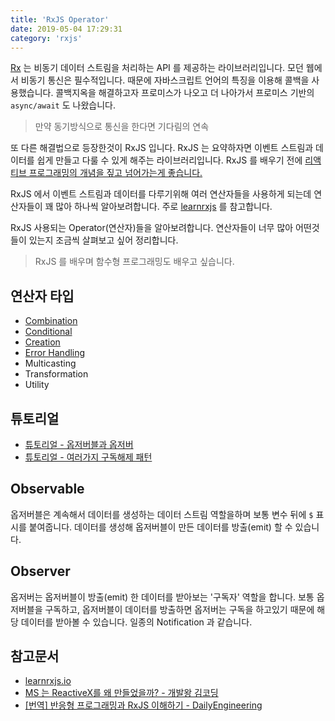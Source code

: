 ```yaml
---
title: 'RxJS Operator'
date: 2019-05-04 17:29:31
category: 'rxjs'
---
```


[Rx](http://reactivex.io/intro.html) 는 비동기 데이터 스트림을 처리하는 API 를 제공하는 라이브러리입니다. 모던 웹에서 비동기 통신은 필수적입니다. 때문에 자바스크립트 언어의 특징을 이용해 콜백을 사용했습니다. 콜백지옥을 해결하고자 프로미스가 나오고 더 나아가서 프로미스 기반의 `async/await` 도 나왔습니다.

> 만약 동기방식으로 통신을 한다면 기다림의 연속

또 다른 해결법으로 등장한것이 RxJS 입니다. RxJS 는 요약하자면 이벤트 스트림과 데이터를 쉽게 만들고 다룰 수 있게 해주는 라이브러리입니다. RxJS 를 배우기 전에 [리액티브 프로그래밍의 개념을 짚고 넘어가는게 좋습니다.](https://github.com/heecheolman/TIL/blob/master/angular/angular13.md)


RxJS 에서 이벤트 스트림과 데이터를 다루기위해 여러 연산자들을 사용하게 되는데 연산자들이 꽤 많아 하나씩 알아보려합니다. 주로 [learnrxjs](https://www.learnrxjs.io/) 를 참고합니다.

RxJS 사용되는 Operator(연산자)들을 알아보려합니다. 연산자들이 너무 많아 어떤것들이 있는지 조금씩 살펴보고 싶어 정리합니다.

> RxJS 를 배우며 함수형 프로그래밍도 배우고 싶습니다.

## 연산자 타입

* [Combination](https://github.com/heecheolman/TIL/blob/master/rxjs/rxjs-combination.md)
* [Conditional](https://github.com/heecheolman/TIL/blob/master/rxjs/rxjs-conditional.md)
* [Creation](https://github.com/heecheolman/TIL/blob/master/rxjs/rxjs-creation.md)
* [Error Handling](https://github.com/heecheolman/TIL/blob/master/rxjs/rxjs-error-handling.md)
* Multicasting
* Transformation
* Utility

## 튜토리얼

* [튜토리얼 - 옵저버블과 옵저버](https://github.com/heecheolman/TIL/blob/master/rxjs/rxjs-tutorial.md)
* [튜토리얼 - 여러가지 구독해제 패턴](https://github.com/heecheolman/TIL/blob/master/rxjs/rxjs-tutorial-unsubscribe.md)

## Observable

옵저버블은 계속해서 데이터를 생성하는 데이터 스트림 역할을하며 보통 변수 뒤에 `$` 표시를 붙여줍니다. 데이터를 생성해 옵저버블이 만든 데이터를 방출(emit) 할 수 있습니다.

## Observer

옵저버는 옵저버블이 방출(emit) 한 데이터를 받아보는 '구독자' 역할을 합니다. 보통 옵저버블을 구독하고, 옵저버블이 데이터를 방출하면 옵저버는 구독을 하고있기 때문에 해당 데이터를 받아볼 수 있습니다. 일종의 Notification 과 같습니다.

## 참고문서
* [learnrxjs.io](https://www.learnrxjs.io/)
* [MS 는 ReactiveX를 왜 만들었을까? - 개발왕 김코딩](https://huns.me/development/2051)
* [[번역] 반응형 프로그래밍과 RxJS 이해하기 - DailyEngineering](https://hyunseob.github.io/2016/10/09/understanding-reactive-programming-and-rxjs/)
